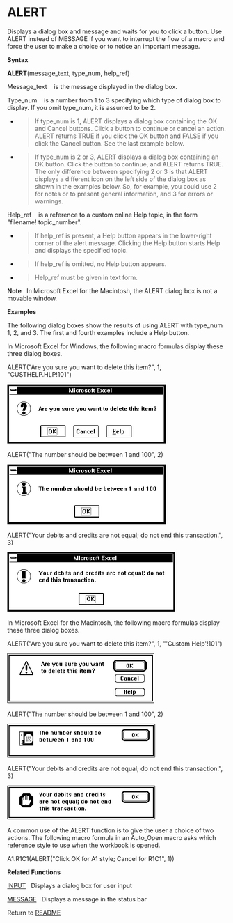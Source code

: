 # ALERT

Displays a dialog box and message and waits for you to click a button.
Use ALERT instead of MESSAGE if you want to interrupt the flow of a
macro and force the user to make a choice or to notice an important
message.

**Syntax**

**ALERT**(message\_text, type\_num, help\_ref)

Message\_text&nbsp;&nbsp;&nbsp;&nbsp;is the message displayed in the
dialog box.

Type\_num&nbsp;&nbsp;&nbsp;&nbsp;is a number from 1 to 3 specifying
which type of dialog box to display. If you omit type\_num, it is
assumed to be 2.

  - > If type\_num is 1, ALERT displays a dialog box containing the OK
    > and Cancel buttons. Click a button to continue or cancel an
    > action. ALERT returns TRUE if you click the OK button and FALSE if
    > you click the Cancel button. See the last example below.

  - > If type\_num is 2 or 3, ALERT displays a dialog box containing an
    > OK button. Click the button to continue, and ALERT returns TRUE.
    > The only difference between specifying 2 or 3 is that ALERT
    > displays a different icon on the left side of the dialog box as
    > shown in the examples below. So, for example, you could use 2 for
    > notes or to present general information, and 3 for errors or
    > warnings.


Help\_ref&nbsp;&nbsp;&nbsp;&nbsp;is a reference to a custom online Help
topic, in the form "filename\! topic\_number".

  - > If help\_ref is present, a Help button appears in the lower-right
    > corner of the alert message. Clicking the Help button starts Help
    > and displays the specified topic.

  - > If help\_ref is omitted, no Help button appears.

  - > Help\_ref must be given in text form.


**Note**&nbsp;&nbsp;&nbsp;In Microsoft Excel for the Macintosh, the
ALERT dialog box is not a movable window.

**Examples**

The following dialog boxes show the results of using ALERT with
type\_num 1, 2, and 3. The first and fourth examples include a Help
button.

In Microsoft Excel for Windows, the following macro formulas display
these three dialog boxes.

ALERT("Are you sure you want to delete this item?", 1,
"CUSTHELP.HLP\!101")

![](./media/image3.png)

ALERT("The number should be between 1 and 100", 2)

![](./media/image4.png)

ALERT("Your debits and credits are not equal; do not end this
transaction.", 3)

![](./media/image5.png)

In Microsoft Excel for the Macintosh, the following macro formulas
display these three dialog boxes.

ALERT("Are you sure you want to delete this item?", 1, "'Custom
Help'\!101")

![](./media/image6.png)

ALERT("The number should be between 1 and 100", 2)

![](./media/image7.png)

ALERT("Your debits and credits are not equal; do not end this
transaction.", 3)

![](./media/image8.png)

A common use of the ALERT function is to give the user a choice of two
actions. The following macro formula in an Auto\_Open macro asks which
reference style to use when the workbook is opened.

A1.R1C1(ALERT("Click OK for A1 style; Cancel for R1C1", 1))

**Related Functions**

[INPUT](INPUT.md)&nbsp;&nbsp;&nbsp;Displays a dialog box for user input

[MESSAGE](MESSAGE.md)&nbsp;&nbsp;&nbsp;Displays a message in the status bar



Return to [README](README.md)

